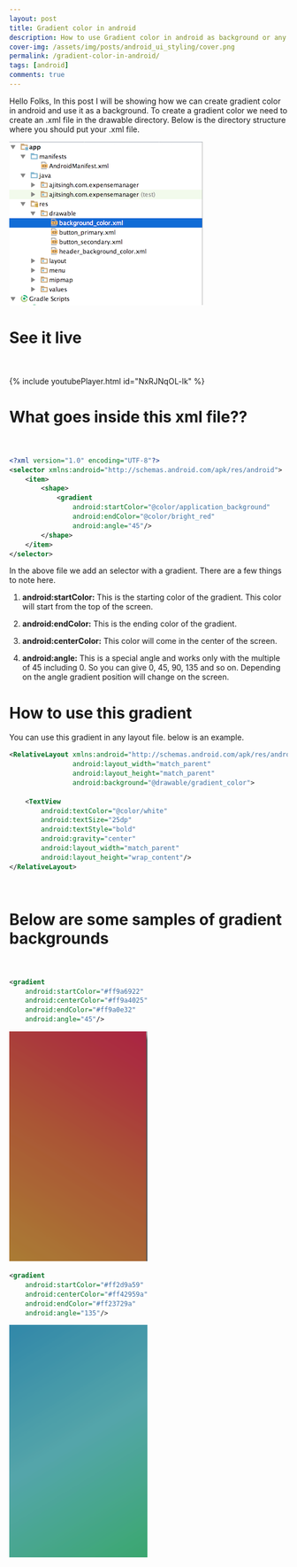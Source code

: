```yaml
---
layout: post
title: Gradient color in android
description: How to use Gradient color in android as background or any component's background. Its very simple task to create a gradient color.
cover-img: /assets/img/posts/android_ui_styling/cover.png
permalink: /gradient-color-in-android/
tags: [android]
comments: true
---
```


Hello Folks, In this post I will be showing how we can create gradient color in android and use it as a background. To create a gradient color we need to create an .xml file in the drawable directory. Below is the directory structure where you should put your .xml file.

![Crepe](/assets/img/posts/android_gradient/android_gradient_1.png)

# See it live<br><br>

{% include youtubePlayer.html id="NxRJNqOL-lk" %}
<br>

# What goes inside this xml file??<br><br>

```xml
<?xml version="1.0" encoding="UTF-8"?>
<selector xmlns:android="http://schemas.android.com/apk/res/android">
    <item>
        <shape>
            <gradient
                android:startColor="@color/application_background"
                android:endColor="@color/bright_red"
                android:angle="45"/>
        </shape>
    </item>
</selector>
```

In the above file we add an selector with a gradient. There are a few things to note here.

1. **android:startColor:** This is the starting color of the gradient. This color will start from the top of the screen.

2. **android:endColor:** This is the ending color of the gradient.

3. **android:centerColor:** This color will come in the center of the screen.

4. **android:angle:** This is a special angle and works only with the multiple of 45 including 0. So you can give 0, 45, 90, 135 and so on. Depending on the angle gradient position will change on the screen.

# How to use this gradient

You can use this gradient in any layout file. below is an example.

```xml
<RelativeLayout xmlns:android="http://schemas.android.com/apk/res/android"
                android:layout_width="match_parent"
                android:layout_height="match_parent"
                android:background="@drawable/gradient_color">

    <TextView
        android:textColor="@color/white"
        android:textSize="25dp"
        android:textStyle="bold"
        android:gravity="center"
        android:layout_width="match_parent"
        android:layout_height="wrap_content"/>
</RelativeLayout>
```
<br>

# Below are some samples of gradient backgrounds<br><br>

```xml
<gradient
    android:startColor="#ff9a6922"
    android:centerColor="#ff9a4025"
    android:endColor="#ff9a0e32"
    android:angle="45"/>
```

![Crepe](/assets/img/posts/android_gradient/android_gradient_2.png)

```xml
<gradient
    android:startColor="#ff2d9a59"
    android:centerColor="#ff42959a"
    android:endColor="#ff23729a"
    android:angle="135"/>
```

![Crepe](/assets/img/posts/android_gradient/android_gradient_3.png)

